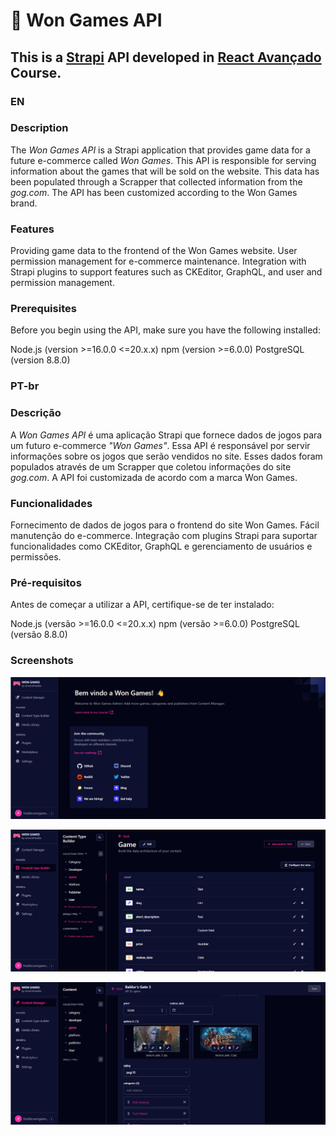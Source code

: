 # 🚀 Won Games API

## This is a [Strapi](https://strapi.io/) API developed in [React Avançado](https://reactavancado.com.br/) Course.

### EN

### Description

The _Won Games API_ is a Strapi application that provides game data for a future e-commerce called _Won Games_. This API is responsible for serving information about the games that will be sold on the website. This data has been populated through a Scrapper that collected information from the _gog.com_. The API has been customized according to the Won Games brand.

### Features

Providing game data to the frontend of the Won Games website.
User permission management for e-commerce maintenance.
Integration with Strapi plugins to support features such as CKEditor, GraphQL, and user and permission management.

### Prerequisites

Before you begin using the API, make sure you have the following installed:

Node.js (version >=16.0.0 <=20.x.x)
npm (version >=6.0.0)
PostgreSQL (version 8.8.0)

### PT-br

### Descrição

A _Won Games API_ é uma aplicação Strapi que fornece dados de jogos para um futuro e-commerce _"Won Games"_. Essa API é responsável por servir informações sobre os jogos que serão vendidos no site. Esses dados foram populados através de um Scrapper que coletou informações do site _gog.com_. A API foi customizada de acordo com a marca Won Games.

### Funcionalidades

Fornecimento de dados de jogos para o frontend do site Won Games. Fácil manutenção do e-commerce.
Integração com plugins Strapi para suportar funcionalidades como CKEditor, GraphQL e gerenciamento de usuários e permissões.

### Pré-requisitos

Antes de começar a utilizar a API, certifique-se de ter instalado:

Node.js (versão >=16.0.0 <=20.x.x)
npm (versão >=6.0.0)
PostgreSQL (versão 8.8.0)

### Screenshots

![Página de Início](https://github.com/oliveiraFreddie/screenshots/blob/6c4aede5e592b2391fa4a5052ae03ac4323f07ed/Captura%20de%20tela%202023-09-04%20171538.png)

![Menu](https://github.com/oliveiraFreddie/screenshots/blob/6c4aede5e592b2391fa4a5052ae03ac4323f07ed/Captura%20de%20tela%202023-09-04%20171602.png)

![Navegação](https://github.com/oliveiraFreddie/screenshots/blob/6c4aede5e592b2391fa4a5052ae03ac4323f07ed/Captura%20de%20tela%202023-09-04%20171647.png)
